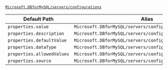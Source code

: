 [`Microsoft.DBforMySQL/servers/configurations`](https://docs.microsoft.com/en-us/azure/templates/microsoft.dbformysql/servers/configurations)

| Default Path | Alias |
|---|---|
| `properties.value` | `Microsoft.DBforMySQL/servers/configurations/value` |
| `properties.description` | `Microsoft.DBforMySQL/servers/configurations/description` |
| `properties.defaultValue` | `Microsoft.DBforMySQL/servers/configurations/defaultValue` |
| `properties.dataType` | `Microsoft.DBforMySQL/servers/configurations/dataType` |
| `properties.allowedValues` | `Microsoft.DBforMySQL/servers/configurations/allowedValues` |
| `properties.source` | `Microsoft.DBforMySQL/servers/configurations/source` |

